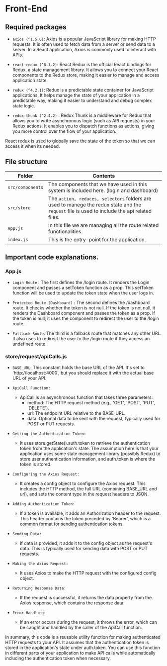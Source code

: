 # Front-End

## Required packages

* `axios (^1.5.0)`: Axios is a popular JavaScript library for making HTTP requests. It is often used to fetch data from a server or send data to a server. In a React application, Axios is commonly used to interact with APIs.

* `react-redux (^8.1.2)`: React Redux is the official React bindings for Redux, a state management library. It allows you to connect your React components to the Redux store, making it easier to manage and access application state.

* `redux (^4.2.1)`: Redux is a predictable state container for JavaScript applications. It helps manage the state of your application in a predictable way, making it easier to understand and debug complex state logic.

* `redux-thunk (^2.4.2)` : Redux Thunk is a middleware for Redux that allows you to write asynchronous logic (such as API requests) in your Redux actions. It enables you to dispatch functions as actions, giving you more control over the flow of your application.

React redux is used to globally save the state of the token so that we can access it when its needed.

## File structure

Folder | Contents
-------|---------
`src/components` | The components that we have used in this system is included here. (login and dashboard)
`src/store` | The `action, reduces, selectors` folders are used to manege the redux state and the `request` file is used to include the api related files.
`App.js` | In this file we are managing all the route related functionalities.
`index.js` | This is the entry-point for the application.

## Important code explanations.

### App.js

* `Login Route` : The first <Route> defines the /login route. It renders the Login component and passes a setToken function as a prop. This setToken function will be used to update the token state when the user logs in.

* `Protected Route (Dashboard)` : The second <Route> defines the /dashboard route. It checks whether the token is not null. If the token is not null, it renders the Dashboard component and passes the token as a prop. If the token is null, it uses the <Navigate> component to redirect the user to the /login route.

* `Fallback Route`: The third <Route> is a fallback route that matches any other URL. It also uses <Navigate> to redirect the user to the /login route if they access an undefined route.

### store/request/apiCalls.js

* `BASE_URL`: This constant holds the base URL of the API. It's set to 'http://localhost:4000', but you should replace it with the actual base URL of your API.

* `ApiCall Function:`
    * ApiCall is an asynchronous function that takes three parameters:
        * method: The HTTP request method (e.g., 'GET', 'POST', 'PUT', 'DELETE').
        * url: The endpoint URL relative to the BASE_URL.
        * data: Optional data to be sent with the request, typically used for POST or PUT requests.

* `Getting the Authentication Token:`
    * It uses store.getState().auth.token to retrieve the authentication token from the application's state. The assumption here is that your application uses some state management library (possibly Redux) to store user authentication information, and auth.token is where the token is stored.

* `Configuring the Axios Request:`
    * It creates a config object to configure the Axios request. This includes the HTTP method, the full URL (combining BASE_URL and url), and sets the content type in the request headers to JSON.

* `Adding Authentication Token:`
    * If a token is available, it adds an Authorization header to the request. This header contains the token preceded by 'Bearer', which is a common format for sending authentication tokens.

* `Sending Data:`
    * If data is provided, it adds it to the config object as the request's data. This is typically used for sending data with POST or PUT requests.

* `Making the Axios Request:`
    * It uses Axios to make the HTTP request with the configured config object.

* `Returning Response Data:`
    * If the request is successful, it returns the data property from the Axios response, which contains the response data.

* `Error Handling:`
    * If an error occurs during the request, it throws the error, which can be caught and handled by the caller of the ApiCall function.

In summary, this code is a reusable utility function for making authenticated HTTP requests to your API. It assumes that the authentication token is stored in the application's state under auth.token. You can use this function in different parts of your application to make API calls while automatically including the authentication token when necessary.